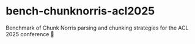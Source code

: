 # bench-chunknorris-acl2025

Benchmark of Chunk Norris parsing and chunking strategies for the ACL 2025 conference 💪
